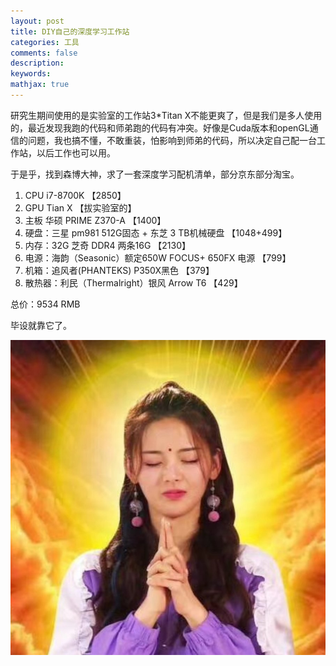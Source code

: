 ```yaml
---
layout: post
title: DIY自己的深度学习工作站
categories: 工具
comments: false
description: 
keywords: 
mathjax: true
---
```


研究生期间使用的是实验室的工作站3*Titan X不能更爽了，但是我们是多人使用的，最近发现我跑的代码和师弟跑的代码有冲突。好像是Cuda版本和openGL通信的问题，我也搞不懂，不敢重装，怕影响到师弟的代码，所以决定自己配一台工作站，以后工作也可以用。

于是乎，找到森博大神，求了一套深度学习配机清单，部分京东部分淘宝。

1. CPU i7-8700K 【2850】
2. GPU Tian X 【拔实验室的】
3. 主板 华硕 PRIME Z370-A  【1400】
4. 硬盘：三星 pm981 512G固态 + 东芝 3 TB机械硬盘 【1048+499】
5. 内存：32G  芝奇 DDR4 两条16G 【2130】
6. 电源：海韵（Seasonic）额定650W FOCUS+ 650FX 电源 【799】
7. 机箱：追风者(PHANTEKS) P350X黑色 【379】
8. 散热器：利民（Thermalright）银风 Arrow T6  【429】

总价：9534 RMB

毕设就靠它了。

![](/images/blog/129f7ff30838e38bbdccea0a94a731d1_1.jpg)

